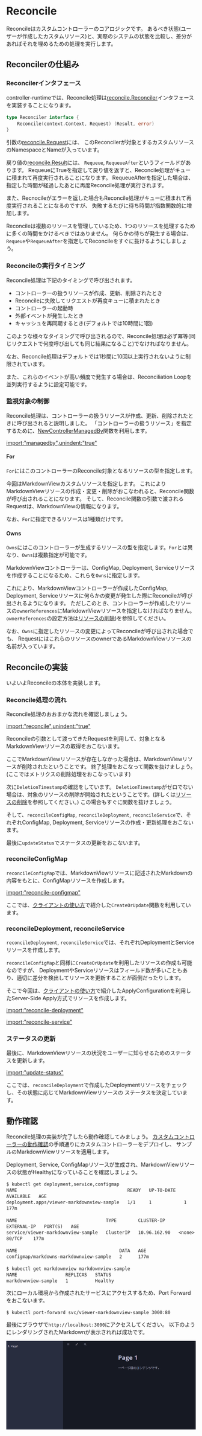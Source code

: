 # Reconcile

Reconcileはカスタムコントローラーのコアロジックです。
あるべき状態(ユーザーが作成したカスタムリソース)と、実際のシステムの状態を比較し、差分があればそれを埋めるための処理を実行します。

## Reconcilerの仕組み

### Reconcilerインタフェース

controller-runtimeでは、Reconcile処理は[reconcile.Reconciler](https://pkg.go.dev/sigs.k8s.io/controller-runtime/pkg/reconcile?tab=doc#Reconciler)インタフェースを実装することになります。

```go
type Reconciler interface {
	Reconcile(context.Context, Request) (Result, error)
}
```

引数の[reconcile.Request](https://pkg.go.dev/sigs.k8s.io/controller-runtime/pkg/reconcile?tab=doc#Request)には、
このReconcilerが対象とするカスタムリソースのNamespaceとNameが入っています。

戻り値の[reconcile.Result](https://pkg.go.dev/sigs.k8s.io/controller-runtime/pkg/reconcile?tab=doc#Result)には、
`Requeue`, `RequeueAfter`というフィールドがあります。
RequeueにTrueを指定して戻り値を返すと、Reconcile処理がキューに積まれて再度実行されることになります。
RequeueAfterを指定した場合は、指定した時間が経過したあとに再度Reconcile処理が実行されます。

また、Recnocileがエラーを返した場合もReconcile処理がキューに積まれて再度実行されることになるのですが、
失敗するたびに待ち時間が指数関数的に増加します。

Reconcileは複数のリソースを管理しているため、1つのリソースを処理するために多くの時間をかけるべきではありません。
何らかの待ちが発生する場合は、`Requeue`や`RequeueAfter`を指定してReconcileをすぐに抜けるようにしましょう。

### Reconcileの実行タイミング

Reconcile処理は下記のタイミングで呼び出されます。

* コントローラーの扱うリソースが作成、更新、削除されたとき
* Reconcileに失敗してリクエストが再度キューに積まれたとき
* コントローラーの起動時
* 外部イベントが発生したとき
* キャッシュを再同期するとき(デフォルトでは10時間に1回)

このような様々なタイミングで呼び出されるので、Reconcile処理は必ず冪等(同じリクエストで何度呼び出しても同じ結果になること)でなければなりません。

なお、Reconcile処理はデフォルトでは1秒間に10回以上実行されないように制限されています。

また、これらのイベントが高い頻度で発生する場合は、Reconciliation Loopを並列実行するように設定可能です。

### 監視対象の制御

Reconcile処理は、コントローラーの扱うリソースが作成、更新、削除されたときに呼び出されると説明しました。
「コントローラーの扱うリソース」を指定するために、[NewControllerManagedBy](https://pkg.go.dev/sigs.k8s.io/controller-runtime/pkg/builder#ControllerManagedBy)関数を利用します。

[import:"managedby",unindent:"true"](../../codes/40_reconcile/controllers/markdownview_controller.go)

#### For

`For`にはこのコントローラーのReconcile対象となるリソースの型を指定します。

今回はMarkdownViewカスタムリソースを指定します。
これによりMarkdownViewリソースの作成・変更・削除がおこなわれると、Reconcile関数が呼び出されることになります。
そして、Reconcile関数の引数で渡されるRequestは、MarkdownViewの情報になります。

なお、`For`に指定できるリソースは1種類だけです。

#### Owns

`Owns`にはこのコントローラーが生成するリソースの型を指定します。`For`とは異なり、`Owns`は複数指定が可能です。

MarkdownViewコントローラーは、ConfigMap, Deployment, Serviceリソースを作成することになるため、これらを`Owns`に指定します。

これにより、MarkdownViewコントローラーが作成したConfigMap, Deployment, Serviceリソースに何らかの変更が発生した際にReconcileが呼び出されるようになります。
ただしこのとき、コントローラーが作成したリソースの`ownerReferences`にMarkdownViewリソースを指定しなければなりません。
`ownerReferences`の設定方法は[リソースの削除](./deletion.md))を参照してください。

なお、`Owns`に指定したリソースの変更によってReconcileが呼び出された場合でも、
RequestにはこれらのリソースのownerであるMarkdownViewリソースの名前が入っています。

## Reconcileの実装

いよいよReconcileの本体を実装します。

### Reconcile処理の流れ

Reconcile処理のおおまかな流れを確認しましょう。

[import:"reconcile",unindent:"true"](../../codes/40_reconcile/controllers/markdownview_controller.go)

Reconcileの引数として渡ってきたRequestを利用して、対象となるMarkdownViewリソースの取得をおこないます。

ここでMarkdownViewリソースが存在しなかった場合は、MarkdownViewリソースが削除されたということです。
終了処理をおこなって関数を抜けましょう。(ここではメトリクスの削除処理をおこなっています)

次に`DeletionTimestamp`の確認をしています。
`DeletionTimestamp`がゼロでない場合は、対象のリソースの削除が開始されたということです。(詳しくは[リソースの削除](./deletion.md)を参照してください。)
この場合もすぐに関数を抜けましょう。

そして、`reconcileConfigMap`, `reconcileDeployment`, `reconcileService`で、それぞれConfigMap, Deployment, Serviceリソースの作成・更新処理をおこないます。

最後に`updateStatus`でステータスの更新をおこないます。

### reconcileConfigMap

`reconcileConfigMap`では、MarkdownViewリソースに記述されたMarkdownの内容をもとに、ConfigMapリソースを作成します。

[import:"reconcile-configmap"](../../codes/40_reconcile/controllers/markdownview_controller.go)

ここでは、[クライアントの使い方](./client.md)で紹介した`CreateOrUpdate`関数を利用しています。

### reconcileDeployment, reconcileService

`reconcileDeployment`, `reconcileService`では、それぞれDeploymentとServiceリソースを作成します。

`reconcileConfigMap`と同様に`CreateOrUpdate`を利用したリソースの作成も可能なのですが、
DeploymentやServiceリソースはフィールド数が多いこともあり、適切に差分を検出してリソースを更新することが面倒だったりします。

そこで今回は、[クライアントの使い方](./client.md)で紹介したApplyConfigurationを利用したServer-Side Apply方式でリソースを作成します。

[import:"reconcile-deployment"](../../codes/40_reconcile/controllers/markdownview_controller.go)

[import:"reconcile-service"](../../codes/40_reconcile/controllers/markdownview_controller.go)

### ステータスの更新

最後に、MarkdownViewリソースの状況をユーザーに知らせるためのステータスを更新します。

[import:"update-status"](../../codes/40_reconcile/controllers/markdownview_controller.go)

ここでは、`reconcileDeployment`で作成したDeploymentリソースをチェックし、その状態に応じてMarkdownViewリソースの
ステータスを決定しています。

## 動作確認

Reconcile処理の実装が完了したら動作確認してみましょう。
[カスタムコントローラーの動作確認](../kubebuilder/kind.md)の手順通りにカスタムコントローラーをデプロイし、
サンプルのMarkdownViewリソースを適用します。

Deployment, Service, ConfigMapリソースが生成され、MarkdownViewリソースの状態がHealthyになっていることを確認しましょう。

```
$ kubectl get deployment,service,configmap
NAME                                         READY   UP-TO-DATE   AVAILABLE   AGE
deployment.apps/viewer-markdownview-sample   1/1     1            1           177m

NAME                                 TYPE        CLUSTER-IP     EXTERNAL-IP   PORT(S)   AGE
service/viewer-markdownview-sample   ClusterIP   10.96.162.90   <none>        80/TCP    177m

NAME                                      DATA   AGE
configmap/markdowns-markdownview-sample   2      177m

$ kubectl get markdownview markdownview-sample
NAME                  REPLICAS   STATUS
markdownview-sample   1          Healthy
```

次にローカル環境から作成されたサービスにアクセスするため、Port Forwardをおこないます。

```
$ kubectl port-forward svc/viewer-markdownview-sample 3000:80
```

最後にブラウザで`http://localhost:3000`にアクセスしてください。
以下のようにレンダリングされたMarkdownが表示されれば成功です。

![index](./img/mdbook.png)

